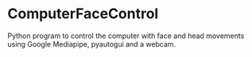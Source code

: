 # ComputerFaceControl
Python program to control the computer with face and head movements using Google Mediapipe, pyautogui and a webcam.
